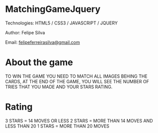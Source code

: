 # MatchingGameJquery

Technologies: HTML5 / CSS3 / JAVASCRIPT / JQUERY

Author: Felipe Silva

Email: felipeferreirasilva@gmail.com

# About the game

TO WIN THE GAME YOU NEED TO MATCH ALL IMAGES BEHING THE CARDS, AT THE END OF THE GAME, YOU WILL SEE THE NUMBER OF TRIES THAT YOU MADE AND YOUR STARS RATING.

# Rating
3 STARS = 14 MOVES OR LESS
2 STARS = MORE THAN 14 MOVES AND LESS THAN 20
1 STARS = MORE THAN 20 MOVES
